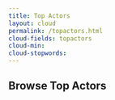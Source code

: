 ```yaml
---
title: Top Actors
layout: cloud
permalink: /topactors.html
cloud-fields: topactors
cloud-min: 
cloud-stopwords:
---
```


## Browse Top Actors